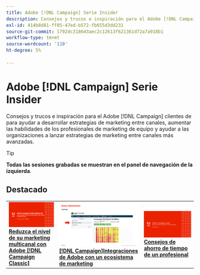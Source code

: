 ```yaml
---
title: Adobe [!DNL Campaign] Serie Insider
description: Consejos y trucos e inspiración para el Adobe [!DNL Campaign] clientes de para ayudar a desarrollar estrategias de marketing entre canales, aumentar las habilidades de los profesionales de marketing de equipo y ayudar a las organizaciones a lanzar estrategias de marketing entre canales más avanzadas.
exl-id: 414b8d81-ff05-47ed-b572-fb655d3dd231
source-git-commit: 1792dc318643aec2c12613f621361d72a7a918b1
workflow-type: tm+mt
source-wordcount: '110'
ht-degree: 5%

---
```


# Adobe [!DNL Campaign] Serie Insider

Consejos y trucos e inspiración para el Adobe [!DNL Campaign] clientes de para ayudar a desarrollar estrategias de marketing entre canales, aumentar las habilidades de los profesionales de marketing de equipo y ayudar a las organizaciones a lanzar estrategias de marketing entre canales más avanzadas.

>[!TIP]
>
>**Todas las sesiones grabadas se muestran en el panel de navegación de la izquierda**.

## Destacado

<table>
  <tr>
   <td>
      <a href="2022/cross-channel.md">
      <img alt="Reduzca el nivel de su marketing multicanal con Adobe [!DNL Campaign Classic]" src="assets/cross-channel.png"/>
      </a>
      <div>
         <a href="./2022/cross-channel.md"><strong>Reduzca el nivel de su marketing multicanal con Adobe [!DNL Campaign Classic]</strong></a>
         <br/>
      </div>
   </td>
   <td>
      <a href="2022/integrations.md">
      <img alt="Adobe [!DNL Campaign] integraciones con un ecosistema de marketing" src="assets/integrations.png"/>
      </a>
      <div>
         <a href="./2022/integrations.md"><strong>[!DNL Campaign]Integraciones de Adobe con un ecosistema de marketing</strong></a>
         <br/>
      </div>
   </td>
   <td>
      <a href="2022/tips.md">
      <img alt="Consejos de ahorro de tiempo de un profesional" src="./assets/tips.png"/>
      </a>
      <div>
         <a href="2022/tips.md"><strong>Consejos de ahorro de tiempo de un profesional</strong></a>
         <br/>
      </div>
   </td>
</table>

